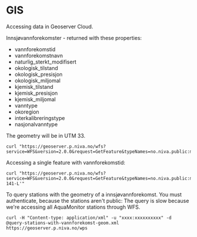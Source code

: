 # GIS

Accessing data in Geoserver Cloud.

Innsjøvannforekomster - returned with these properties:

- vannforekomstid
- vannforekomstnavn
- naturlig_sterkt_modifisert
- okologisk_tilstand
- okologisk_presisjon
- okologisk_miljomal
- kjemisk_tilstand
- kjemisk_presisjon
- kjemisk_miljomal
- vanntype
- okoregion
- interkalibreringstype
- nasjonalvanntype

The geometry will be in UTM 33.

```
curl "https://geoserver.p.niva.no/wfs?service=WFS&version=2.0.0&request=GetFeature&typeNames=no.niva.public:miljodir_innsjovannforekomster_f&outputFormat=json"
```

Accessing a single feature with vannforekomstid:

```
curl "https://geoserver.p.niva.no/wfs?service=WFS&version=2.0.0&request=GetFeature&typeNames=no.niva.public:miljodir_innsjovannforekomster_f&outputFormat=json&srsName=EPSG:4326&cql_filter=vannforekomstid='002-141-L'"
```

To query stations with the geometry of a innsjøvannforekomst. You must authenticate, because the stations aren't public:
The query is slow because we're accessing all AquaMonitor stations through WFS.
```
curl -H "Content-type: application/xml" -u "xxxx:xxxxxxxxxx" -d @query-stations-with-vannforekomst-geom.xml https://geoserver.p.niva.no/wps
```
